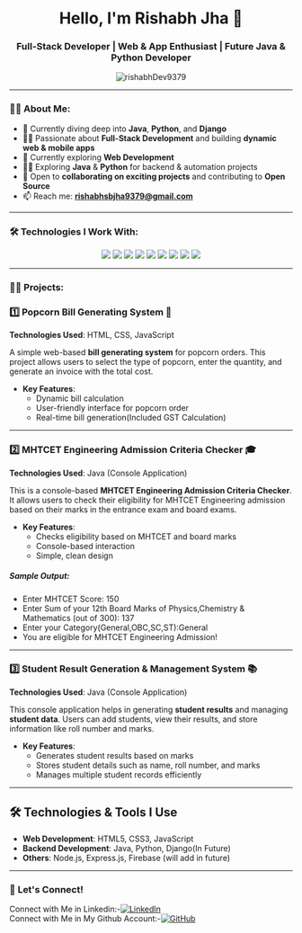 <h1 align="center">Hello, I'm Rishabh Jha 👋</h1>
<h3 align="center">Full-Stack Developer | Web & App Enthusiast | Future Java & Python Developer </h3>

<p align="center">
  <img src="https://komarev.com/ghpvc/?username=rishabhDev9379&label=Profile%20views&color=0e75b6&style=flat" alt="rishabhDev9379" />
</p>

---

### 👨‍💻 About Me:
- 🌱 Currently diving deep into **Java**, **Python**, and **Django**
- 👨‍💻 Passionate about **Full-Stack Development** and building **dynamic web & mobile apps**
- 📱 Currently exploring **Web Development**
- 🧑‍💻 Exploring **Java** & **Python** for backend & automation projects
- 🤝 Open to **collaborating on exciting projects** and contributing to **Open Source**
- 📫 Reach me: **rishabhsbjha9379@gmail.com**

---

### 🛠️ **Technologies I Work With:**

<p align="center">
  <img src="https://img.shields.io/badge/HTML5-E34F26?style=flat&logo=html5&logoColor=white" />
  <img src="https://img.shields.io/badge/CSS3-1572B6?style=flat&logo=css3&logoColor=white" />
  <img src="https://img.shields.io/badge/JavaScript-F7DF1E?style=flat&logo=javascript&logoColor=black" />
  <img src="https://img.shields.io/badge/React-20232A?style=flat&logo=react&logoColor=61DAFB" />
  <img src="https://img.shields.io/badge/Java-007396?style=flat&logo=java&logoColor=white" />
  <img src="https://img.shields.io/badge/Python-14354C?style=flat&logo=python&logoColor=white" />
  <img src="https://img.shields.io/badge/Django-092E20?style=flat&logo=django&logoColor=white" />
  <img src="https://img.shields.io/badge/Node.js-339933?style=flat&logo=nodedotjs&logoColor=white" />
  <img src="https://img.shields.io/badge/Git-F05032?style=flat&logo=git&logoColor=white" />
</p>

---
### 👨‍💻 Projects:

### 1️⃣ **Popcorn Bill Generating System** 🍿
**Technologies Used**: HTML, CSS, JavaScript

A simple web-based **bill generating system** for popcorn orders. This project allows users to select the type of popcorn, enter the quantity, and generate an invoice with the total cost.

- **Key Features**:
  - Dynamic bill calculation
  - User-friendly interface for popcorn order
  - Real-time bill generation(Included GST Calculation)
    
---

### 2️⃣ **MHTCET Engineering Admission Criteria Checker** 🎓
**Technologies Used**: Java (Console Application)

This is a console-based **MHTCET Engineering Admission Criteria Checker**. It allows users to check their eligibility for MHTCET Engineering admission based on their marks in the entrance exam and board exams.

- **Key Features**:
  - Checks eligibility based on MHTCET and board marks
  - Console-based interaction
  - Simple, clean design

##### Sample Output:
- Enter MHTCET Score: 150
- Enter Sum of your 12th Board Marks of Physics,Chemistry & Mathematics (out of 300): 137
- Enter your Category(General,OBC,SC,ST):General
- You are eligible for MHTCET Engineering Admission!

---

### 3️⃣ **Student Result Generation & Management System** 📚
**Technologies Used**: Java (Console Application)

This console application helps in generating **student results** and managing **student data**. Users can add students, view their results, and store information like roll number and marks.

- **Key Features**:
  - Generates student results based on marks
  - Stores student details such as name, roll number, and marks
  - Manages multiple student records efficiently

---

## 🛠️ **Technologies & Tools I Use**

- **Web Development**: HTML5, CSS3, JavaScript
- **Backend Development**: Java, Python, Django(In Future)
- **Others**: Node.js, Express.js, Firebase (will add in future)

---

### 💬 **Let's Connect!**


Connect with Me in Linkedin:-[![LinkedIn](https://img.shields.io/badge/LinkedIn-blue?logo=linkedin&logoColor=white)](https://www.linkedin.com/in/rishabh-jhabmnm8)  
Connect with Me in My Github Account:-[![GitHub](https://img.shields.io/badge/GitHub-black?style=flat&logo=github&logoColor=white)](https://github.com/rishabhDev9379)


